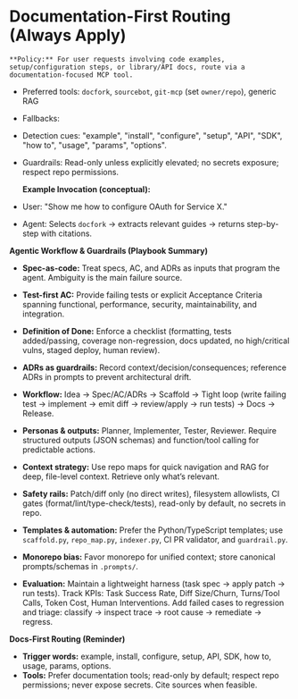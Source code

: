 # Documentation-First Routing (Always Apply)

    **Policy:** For user requests involving code examples, setup/configuration steps, or library/API docs, route via a documentation-focused MCP tool.

- Preferred tools: `docfork`, `sourcebot`, `git-mcp` (set `owner/repo`), generic RAG
- Fallbacks:
- Detection cues: "example", "install", "configure", "setup", "API", "SDK", "how to", "usage", "params", "options".
- Guardrails: Read-only unless explicitly elevated; no secrets exposure; respect repo permissions.

    **Example Invocation (conceptual):**
- User: "Show me how to configure OAuth for Service X."
- Agent: Selects `docfork` → extracts relevant guides → returns step-by-step with citations.

**Agentic Workflow & Guardrails (Playbook Summary)**

- **Spec-as-code:** Treat specs, AC, and ADRs as inputs that program the agent. Ambiguity is the main failure source.
- **Test-first AC:** Provide failing tests or explicit Acceptance Criteria spanning functional, performance, security, maintainability, and integration.
- **Definition of Done:** Enforce a checklist (formatting, tests added/passing, coverage non-regression, docs updated, no high/critical vulns, staged deploy, human review).
- **ADRs as guardrails:** Record context/decision/consequences; reference ADRs in prompts to prevent architectural drift.

- **Workflow:** Idea → Spec/AC/ADRs → Scaffold → Tight loop (write failing test → implement → emit diff → review/apply → run tests) → Docs → Release.
- **Personas & outputs:** Planner, Implementer, Tester, Reviewer. Require structured outputs (JSON schemas) and function/tool calling for predictable actions.
- **Context strategy:** Use repo maps for quick navigation and RAG for deep, file-level context. Retrieve only what’s relevant.

- **Safety rails:** Patch/diff only (no direct writes), filesystem allowlists, CI gates (format/lint/type-check/tests), read-only by default, no secrets in repo.
- **Templates & automation:** Prefer the Python/TypeScript templates; use `scaffold.py`, `repo_map.py`, `indexer.py`, CI PR validator, and `guardrail.py`.
- **Monorepo bias:** Favor monorepo for unified context; store canonical prompts/schemas in `.prompts/`.

- **Evaluation:** Maintain a lightweight harness (task spec → apply patch → run tests). Track KPIs: Task Success Rate, Diff Size/Churn, Turns/Tool Calls, Token Cost, Human Interventions. Add failed cases to regression and triage: classify → inspect trace → root cause → remediate → regress.

**Docs-First Routing (Reminder)**

- **Trigger words:** example, install, configure, setup, API, SDK, how to, usage, params, options.
- **Tools:** Prefer documentation tools; read-only by default; respect repo permissions; never expose secrets. Cite sources when feasible.
